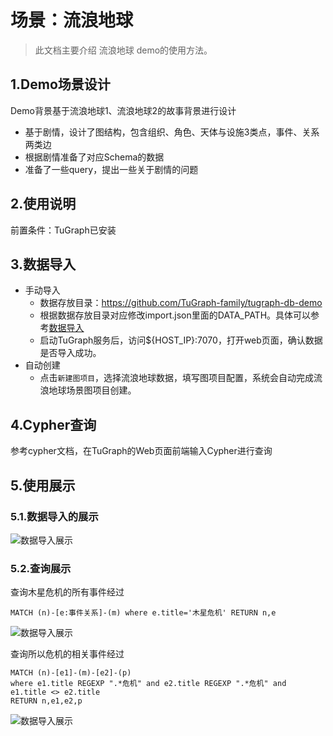 # 场景：流浪地球

> 此文档主要介绍 流浪地球 demo的使用方法。

## 1.Demo场景设计

Demo背景基于流浪地球1、流浪地球2的故事背景进行设计

- 基于剧情，设计了图结构，包含组织、角色、天体与设施3类点，事件、关系两类边
- 根据剧情准备了对应Schema的数据
- 准备了一些query，提出一些关于剧情的问题

## 2.使用说明

前置条件：TuGraph已安装

## 3.数据导入

- 手动导入
  - 数据存放目录：https://github.com/TuGraph-family/tugraph-db-demo
  - 根据数据存放目录对应修改import.json里面的DATA_PATH。具体可以参考[数据导入](../../6.utility-tools/1.data-import.md)
  - 启动TuGraph服务后，访问${HOST_IP}:7070，打开web页面，确认数据是否导入成功。
- 自动创建
    - 点击`新建图项目`，选择流浪地球数据，填写图项目配置，系统会自动完成流浪地球场景图项目创建。

## 4.Cypher查询

参考cypher文档，在TuGraph的Web页面前端输入Cypher进行查询

## 5.使用展示

### 5.1.数据导入的展示

![数据导入展示](../../../../images/wandering-earth-1.png)

### 5.2.查询展示
查询木星危机的所有事件经过

```
MATCH (n)-[e:事件关系]-(m) where e.title='木星危机' RETURN n,e
```

![数据导入展示](../../../../images/wandering-earth-2.png)

查询所以危机的相关事件经过

```cypher
MATCH (n)-[e1]-(m)-[e2]-(p)
where e1.title REGEXP ".*危机" and e2.title REGEXP ".*危机" and e1.title <> e2.title
RETURN n,e1,e2,p
```

![数据导入展示](../../../../images/wandering-earth-3.png)